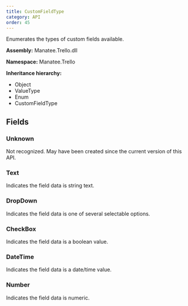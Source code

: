 ```yaml
---
title: CustomFieldType
category: API
order: 45
---
```


Enumerates the types of custom fields available.

**Assembly:** Manatee.Trello.dll

**Namespace:** Manatee.Trello

**Inheritance hierarchy:**

- Object
- ValueType
- Enum
- CustomFieldType

## Fields

### Unknown

Not recognized. May have been created since the current version of this API.

### Text

Indicates the field data is string text.

### DropDown

Indicates the field data is one of several selectable options.

### CheckBox

Indicates the field data is a boolean value.

### DateTime

Indicates the field data is a date/time value.

### Number

Indicates the field data is numeric.

